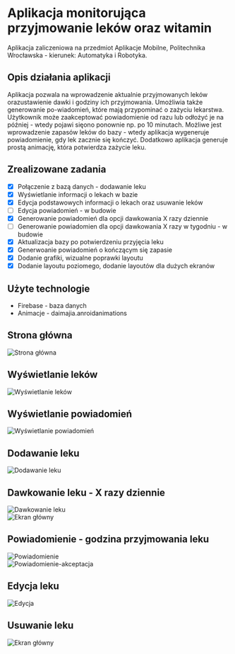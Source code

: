 # Aplikacja monitorująca przyjmowanie leków oraz witamin

Aplikacja zaliczeniowa na przedmiot Aplikacje Mobilne, Politechnika Wrocławska - kierunek: Automatyka i Robotyka.

## Opis działania aplikacji
Aplikacja pozwala na wprowadzenie aktualnie przyjmowanych leków orazustawienie dawki i godziny ich przyjmowania. Umożliwia także generowanie po-wiadomień, które mają przypominać o zażyciu lekarstwa. Użytkownik może zaakceptować powiadomienie od razu lub odłożyć je na później - wtedy pojawi sięono ponownie np. po 10 minutach. Możliwe jest wprowadzenie zapasów 
leków do bazy - wtedy aplikacja wygeneruje powiadomienie, gdy lek zacznie się kończyć. Dodatkowo aplikacja generuje prostą animację, która potwierdza zażycie leku.

## Zrealizowane zadania ##
- [x] Połączenie z bazą danych - dodawanie leku
- [x] Wyświetlanie informacji o lekach w bazie
- [x] Edycja podstawowych informacji o lekach oraz usuwanie leków 
- [ ] Edycja powiadomień - w budowie
- [x] Generowanie powiadomień dla opcji dawkowania X razy dziennie
- [ ] Generowanie powiadomien dla opcji dawkowania X razy w tygodniu - w budowie
- [x] Aktualizacja bazy po potwierdzeniu przyjęcia leku
- [x] Generwoanie powiadomień o kończącym się zapasie
- [x] Dodanie grafiki, wizualne poprawki layoutu
- [x] Dodanie layoutu poziomego, dodanie layoutów dla dużych ekranów

## Użyte technologie
- Firebase - baza danych
- Animacje - daimajia.anroidanimations

## Strona główna
![Strona główna](images/stronaglowna.PNG) <br/>

## Wyświetlanie leków
![Wyświetlanie leków](images/twojeleki.PNG) <br/>

## Wyświetlanie powiadomień
![Wyświetlanie powiadomień](images/twojepowiadomienia.PNG) <br/>

## Dodawanie leku
![Dodawanie leku](images/dodajlek.PNG) <br/>

## Dawkowanie leku - X razy dziennie
![Dawkowanie leku](images/dawkowanie.PNG) <br/>
![Ekran główny](images/zegar.PNG) <br/>

## Powiadomienie - godzina przyjmowania leku
![Powiadomienie](images/powiadomienie.PNG) <br/>
![Powiadomienie-akceptacja](images/akceptacja.PNG) <br/>

## Edycja leku
![Edycja](images/edycja.PNG) <br/>

## Usuwanie leku
![Ekran główny](images/usuwanie.PNG) <br/>
